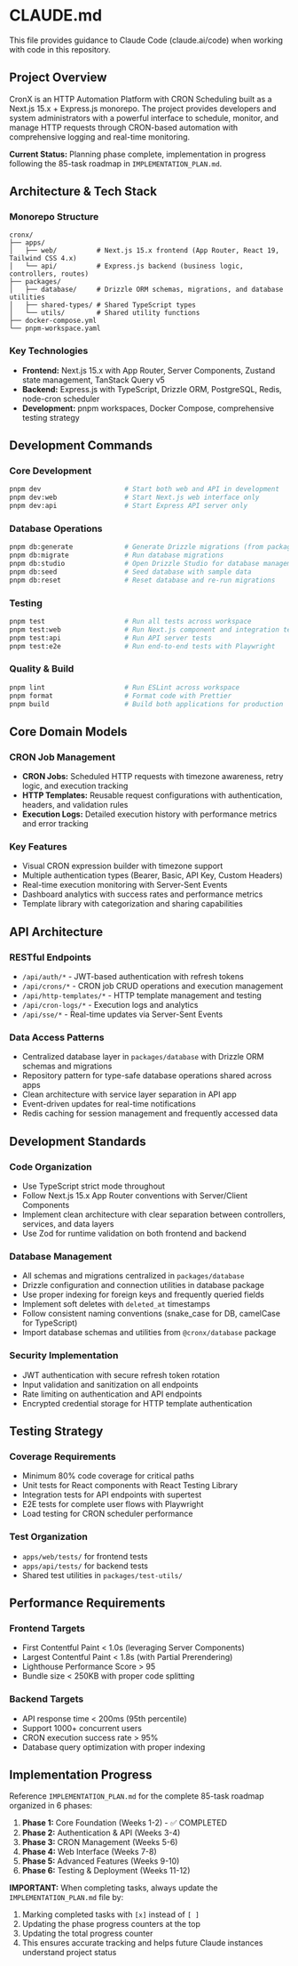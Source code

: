 # CLAUDE.md

This file provides guidance to Claude Code (claude.ai/code) when working with code in this repository.

## Project Overview

CronX is an HTTP Automation Platform with CRON Scheduling built as a Next.js 15.x + Express.js monorepo. The project provides developers and system administrators with a powerful interface to schedule, monitor, and manage HTTP requests through CRON-based automation with comprehensive logging and real-time monitoring.

**Current Status:** Planning phase complete, implementation in progress following the 85-task roadmap in `IMPLEMENTATION_PLAN.md`.

## Architecture & Tech Stack

### Monorepo Structure
```
cronx/
├── apps/
│   ├── web/          # Next.js 15.x frontend (App Router, React 19, Tailwind CSS 4.x)
│   └── api/          # Express.js backend (business logic, controllers, routes)
├── packages/
│   ├── database/     # Drizzle ORM schemas, migrations, and database utilities
│   ├── shared-types/ # Shared TypeScript types
│   └── utils/        # Shared utility functions
├── docker-compose.yml
└── pnpm-workspace.yaml
```

### Key Technologies
- **Frontend:** Next.js 15.x with App Router, Server Components, Zustand state management, TanStack Query v5
- **Backend:** Express.js with TypeScript, Drizzle ORM, PostgreSQL, Redis, node-cron scheduler
- **Development:** pnpm workspaces, Docker Compose, comprehensive testing strategy

## Development Commands

### Core Development
```bash
pnpm dev                     # Start both web and API in development
pnpm dev:web                 # Start Next.js web interface only
pnpm dev:api                 # Start Express API server only
```

### Database Operations
```bash
pnpm db:generate             # Generate Drizzle migrations (from packages/database)
pnpm db:migrate              # Run database migrations
pnpm db:studio               # Open Drizzle Studio for database management
pnpm db:seed                 # Seed database with sample data
pnpm db:reset                # Reset database and re-run migrations
```

### Testing
```bash
pnpm test                    # Run all tests across workspace
pnpm test:web                # Run Next.js component and integration tests
pnpm test:api                # Run API server tests
pnpm test:e2e                # Run end-to-end tests with Playwright
```

### Quality & Build
```bash
pnpm lint                    # Run ESLint across workspace
pnpm format                  # Format code with Prettier
pnpm build                   # Build both applications for production
```

## Core Domain Models

### CRON Job Management
- **CRON Jobs:** Scheduled HTTP requests with timezone awareness, retry logic, and execution tracking
- **HTTP Templates:** Reusable request configurations with authentication, headers, and validation rules
- **Execution Logs:** Detailed execution history with performance metrics and error tracking

### Key Features
- Visual CRON expression builder with timezone support
- Multiple authentication types (Bearer, Basic, API Key, Custom Headers)
- Real-time execution monitoring with Server-Sent Events
- Dashboard analytics with success rates and performance metrics
- Template library with categorization and sharing capabilities

## API Architecture

### RESTful Endpoints
- `/api/auth/*` - JWT-based authentication with refresh tokens
- `/api/crons/*` - CRON job CRUD operations and execution management
- `/api/http-templates/*` - HTTP template management and testing
- `/api/cron-logs/*` - Execution logs and analytics
- `/api/sse/*` - Real-time updates via Server-Sent Events

### Data Access Patterns
- Centralized database layer in `packages/database` with Drizzle ORM schemas and migrations
- Repository pattern for type-safe database operations shared across apps
- Clean architecture with service layer separation in API app
- Event-driven updates for real-time notifications
- Redis caching for session management and frequently accessed data

## Development Standards

### Code Organization
- Use TypeScript strict mode throughout
- Follow Next.js 15.x App Router conventions with Server/Client Components
- Implement clean architecture with clear separation between controllers, services, and data layers
- Use Zod for runtime validation on both frontend and backend

### Database Management
- All schemas and migrations centralized in `packages/database`
- Drizzle configuration and connection utilities in database package
- Use proper indexing for foreign keys and frequently queried fields
- Implement soft deletes with `deleted_at` timestamps
- Follow consistent naming conventions (snake_case for DB, camelCase for TypeScript)
- Import database schemas and utilities from `@cronx/database` package

### Security Implementation
- JWT authentication with secure refresh token rotation
- Input validation and sanitization on all endpoints
- Rate limiting on authentication and API endpoints
- Encrypted credential storage for HTTP template authentication

## Testing Strategy

### Coverage Requirements
- Minimum 80% code coverage for critical paths
- Unit tests for React components with React Testing Library
- Integration tests for API endpoints with supertest
- E2E tests for complete user flows with Playwright
- Load testing for CRON scheduler performance

### Test Organization
- `apps/web/tests/` for frontend tests
- `apps/api/tests/` for backend tests
- Shared test utilities in `packages/test-utils/`

## Performance Requirements

### Frontend Targets
- First Contentful Paint < 1.0s (leveraging Server Components)
- Largest Contentful Paint < 1.8s (with Partial Prerendering)
- Lighthouse Performance Score > 95
- Bundle size < 250KB with proper code splitting

### Backend Targets
- API response time < 200ms (95th percentile)
- Support 1000+ concurrent users
- CRON execution success rate > 95%
- Database query optimization with proper indexing

## Implementation Progress

Reference `IMPLEMENTATION_PLAN.md` for the complete 85-task roadmap organized in 6 phases:
1. **Phase 1:** Core Foundation (Weeks 1-2) - ✅ COMPLETED
2. **Phase 2:** Authentication & API (Weeks 3-4)
3. **Phase 3:** CRON Management (Weeks 5-6)
4. **Phase 4:** Web Interface (Weeks 7-8)
5. **Phase 5:** Advanced Features (Weeks 9-10)
6. **Phase 6:** Testing & Deployment (Weeks 11-12)

**IMPORTANT:** When completing tasks, always update the `IMPLEMENTATION_PLAN.md` file by:
1. Marking completed tasks with `[x]` instead of `[ ]`
2. Updating the phase progress counters at the top
3. Updating the total progress counter
4. This ensures accurate tracking and helps future Claude instances understand project status